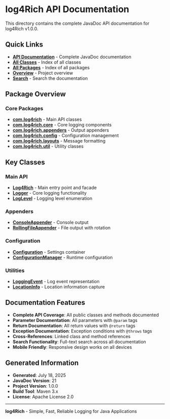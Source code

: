 # log4Rich API Documentation

This directory contains the complete JavaDoc API documentation for log4Rich v1.0.0.

## Quick Links

- **[API Documentation](index.html)** - Complete JavaDoc documentation
- **[All Classes](allclasses-index.html)** - Index of all classes
- **[All Packages](allpackages-index.html)** - Index of all packages
- **[Overview](overview-summary.html)** - Project overview
- **[Search](search.html)** - Search the documentation

## Package Overview

### Core Packages

- **[com.log4rich](com/log4rich/package-summary.html)** - Main API classes
- **[com.log4rich.core](com/log4rich/core/package-summary.html)** - Core logging components
- **[com.log4rich.appenders](com/log4rich/appenders/package-summary.html)** - Output appenders
- **[com.log4rich.config](com/log4rich/config/package-summary.html)** - Configuration management
- **[com.log4rich.layouts](com/log4rich/layouts/package-summary.html)** - Message formatting
- **[com.log4rich.util](com/log4rich/util/package-summary.html)** - Utility classes

## Key Classes

### Main API
- **[Log4Rich](com/log4rich/Log4Rich.html)** - Main entry point and facade
- **[Logger](com/log4rich/core/Logger.html)** - Core logging functionality
- **[LogLevel](com/log4rich/core/LogLevel.html)** - Logging level enumeration

### Appenders
- **[ConsoleAppender](com/log4rich/appenders/ConsoleAppender.html)** - Console output
- **[RollingFileAppender](com/log4rich/appenders/RollingFileAppender.html)** - File output with rotation

### Configuration
- **[Configuration](com/log4rich/config/Configuration.html)** - Settings container
- **[ConfigurationManager](com/log4rich/config/ConfigurationManager.html)** - Runtime configuration

### Utilities
- **[LoggingEvent](com/log4rich/util/LoggingEvent.html)** - Log event representation
- **[LocationInfo](com/log4rich/util/LocationInfo.html)** - Location information capture

## Documentation Features

- **Complete API Coverage**: All public classes and methods documented
- **Parameter Documentation**: All parameters with `@param` tags
- **Return Documentation**: All return values with `@return` tags
- **Exception Documentation**: Exception conditions with `@throws` tags
- **Cross-References**: Linked class and method references
- **Search Functionality**: Full-text search across all documentation
- **Mobile Friendly**: Responsive design works on all devices

## Generated Information

- **Generated**: July 18, 2025
- **JavaDoc Version**: 21
- **Project Version**: 1.0.0
- **Build Tool**: Maven 3.x
- **License**: Apache License 2.0

---

**log4Rich** - Simple, Fast, Reliable Logging for Java Applications